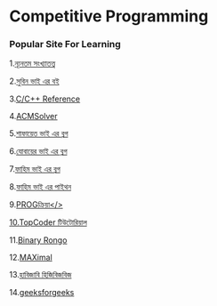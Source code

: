 <html>
<head>

<title></title>

</head>
<body>
<h1>Competitive Programming</h1>
<h3>Popular Site For Learning</h3>

1.<a href="http://www.progkriya.org/gyan/basic-number-theory.html"/>ন্যূনতম সংখ্যাতত্ত্ব</a>

2.<a href="http://cpbook.subeen.com/"/>সুবিন ভাই এর বই</a>

3.<a href="http://www.cplusplus.com/reference/clibrary/"/>C/C++ Reference</a>

4.<a href="http://www.ahmedshamsularefin.id.au/acm-icpc/bangla/"/>ACMSolver</a>

5.<a href="http://www.shafaetsplanet.com/planetcoding/"/>শাফায়েত ভাই এর ব্লগ</a>

6.<a href="http://zobayer.blogspot.com/"/>যোবায়ের ভাই এর ব্লগ</a>

7.<a href="https://sites.google.com/site/smilitude/"/>ফাহিম ভাই এর ব্লগ</a>

8.<a href="http://hukush-pakush.com/"/>ফাহিম ভাই এর পাইথন</a>

9.<a href="http://www.progkriya.org/"/>PROGক্রিয়া</>

10.<a href="https://community.topcoder.com/tc?module=Static&d1=tutorials&d2=alg_index">TopCoder টিউটোরিয়াল</a>

11.<a href="https://binaryrongo.wordpress.com/"/>Binary Rongo</a>

12.<a href="http://e-maxx.ru/algo/bfs"/>MAXimal</a>

13.<a href="https://zobayer2009.wordpress.com/"/>হাবিজাবি হিজিবিজবিজ</a>

14.<a href="https://www.geeksforgeeks.org/fundamentals-of-algorithms/#DynamicProgramming"/>geeksforgeeks</a>
</body>
</html>
